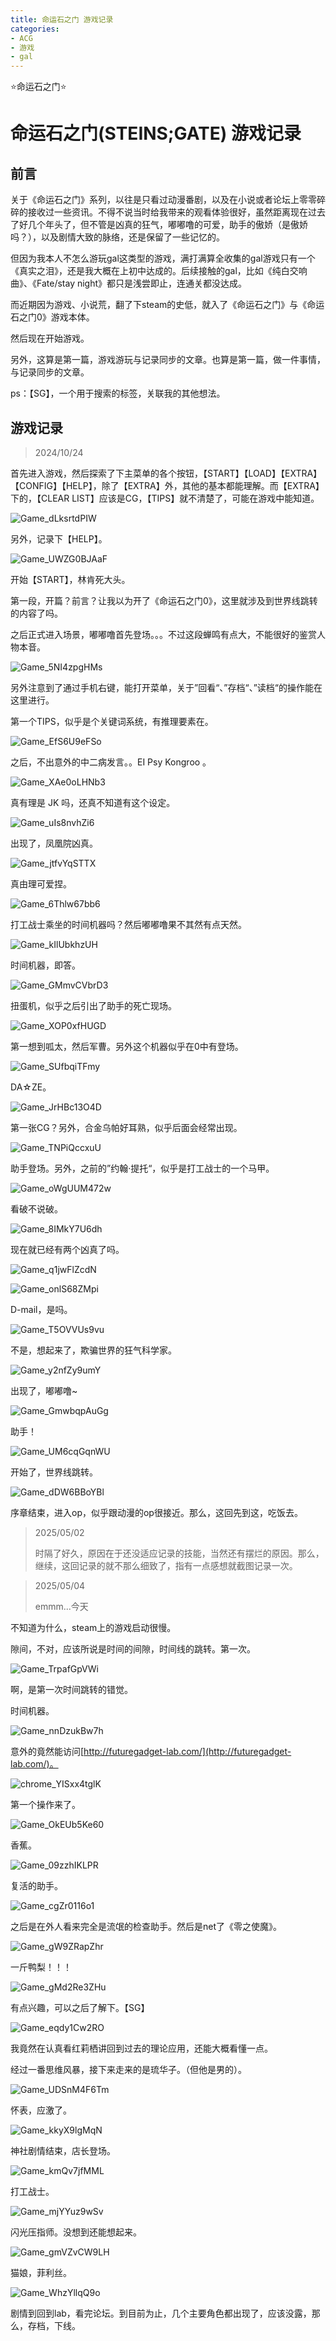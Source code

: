 ```yaml
---
title: 命运石之门 游戏记录
categories:
- ACG
- 游戏
- gal
---
```


⭐命运石之门⭐



# 命运石之门(STEINS;GATE) 游戏记录

## 前言

关于《命运石之门》系列，以往是只看过动漫番剧，以及在小说或者论坛上零零碎碎的接收过一些资讯。不得不说当时给我带来的观看体验很好，虽然距离现在过去了好几个年头了，但不管是凶真的狂气，嘟嘟噜的可爱，助手的傲娇（是傲娇吗？），以及剧情大致的脉络，还是保留了一些记忆的。

但因为我本人不怎么游玩gal这类型的游戏，满打满算全收集的gal游戏只有一个《真实之泪》，还是我大概在上初中达成的。后续接触的gal，比如《纯白交响曲》、《Fate/stay night》都只是浅尝即止，连通关都没达成。

而近期因为游戏、小说荒，翻了下steam的史低，就入了《命运石之门》与《命运石之门0》游戏本体。

然后现在开始游戏。

另外，这算是第一篇，游戏游玩与记录同步的文章。也算是第一篇，做一件事情，与记录同步的文章。

ps：【SG】，一个用于搜索的标签，关联我的其他想法。

## 游戏记录

> 2024/10/24

首先进入游戏，然后探索了下主菜单的各个按钮，【START】【LOAD】【EXTRA】【CONFIG】【HELP】，除了【EXTRA】外，其他的基本都能理解。而【EXTRA】下的，【CLEAR LIST】应该是CG，【TIPS】就不清楚了，可能在游戏中能知道。

![Game_dLksrtdPIW](https://byyw-oss1.oss-cn-hangzhou.aliyuncs.com/img/2024/10/24-91de64f33d5c0e3ea535489182d353a3-Game_dLksrtdPIW.webp)

另外，记录下【HELP】。

![Game_UWZG0BJAaF](https://byyw-oss1.oss-cn-hangzhou.aliyuncs.com/img/2024/10/24-38315df9f2a925e01759ee9819f248b8-Game_UWZG0BJAaF.webp)

开始【START】，林肯死大头。

第一段，开篇？前言？让我以为开了《命运石之门0》，这里就涉及到世界线跳转的内容了吗。

 之后正式进入场景，嘟嘟噜首先登场。。。不过这段蝉鸣有点大，不能很好的鉴赏人物本音。

![Game_5NI4zpgHMs](https://byyw-oss1.oss-cn-hangzhou.aliyuncs.com/img/2024/10/24-1241c6d622a4221f546a832ad7248385-Game_5NI4zpgHMs.webp)

另外注意到了通过手机右键，能打开菜单，关于”回看“、”存档“、”读档“的操作能在这里进行。

第一个TIPS，似乎是个关键词系统，有推理要素在。

![Game_EfS6U9eFSo](https://byyw-oss1.oss-cn-hangzhou.aliyuncs.com/img/2024/10/24-27d4633b3dac24444842d590a02f5c2f-Game_EfS6U9eFSo.webp)

之后，不出意外的中二病发言。。EI Psy Kongroo 。

![Game_XAe0oLHNb3](https://byyw-oss1.oss-cn-hangzhou.aliyuncs.com/img/2024/10/24-083665de2d274918849d967e4c988b7d-Game_XAe0oLHNb3.webp)

真有理是 JK 吗，还真不知道有这个设定。

![Game_uIs8nvhZi6](https://byyw-oss1.oss-cn-hangzhou.aliyuncs.com/img/2024/10/24-9cacb4e1315341231224e64a84435350-Game_uIs8nvhZi6.webp)

出现了，凤凰院凶真。

![Game_jtfvYqSTTX](https://byyw-oss1.oss-cn-hangzhou.aliyuncs.com/img/2024/10/24-3598e2f152a8afb8d0aedb62ad1ae957-Game_jtfvYqSTTX.webp)

真由理可爱捏。

![Game_6Thlw67bb6](https://byyw-oss1.oss-cn-hangzhou.aliyuncs.com/img/2024/10/24-e084c5613912e2a7c9fc0e7a13b9e7c7-Game_6Thlw67bb6.webp)

打工战士乘坐的时间机器吗？然后嘟嘟噜果不其然有点天然。

![Game_kIlUbkhzUH](https://byyw-oss1.oss-cn-hangzhou.aliyuncs.com/img/2024/10/24-4f8c9ba6cca05b9603282b9887c58b2e-Game_kIlUbkhzUH.webp)

时间机器，即答。

![Game_GMmvCVbrD3](https://byyw-oss1.oss-cn-hangzhou.aliyuncs.com/img/2024/10/24-597250585c1617e6df338de1545582af-Game_GMmvCVbrD3.webp)

扭蛋机，似乎之后引出了助手的死亡现场。

![Game_XOP0xfHUGD](https://byyw-oss1.oss-cn-hangzhou.aliyuncs.com/img/2024/10/24-da6a701965c0b38575fac6683a61122d-Game_XOP0xfHUGD.webp)

第一想到呱太，然后军曹。另外这个机器似乎在0中有登场。

![Game_SUfbqiTFmy](https://byyw-oss1.oss-cn-hangzhou.aliyuncs.com/img/2024/10/24-65c99f4399c36d703c29800cb8998abe-Game_SUfbqiTFmy.webp)

DA☆ZE。

![Game_JrHBc13O4D](https://byyw-oss1.oss-cn-hangzhou.aliyuncs.com/img/2024/10/24-f1a2ce6eb2555dbd609ff33785f3aa76-Game_JrHBc13O4D.webp)

第一张CG？另外，合金乌帕好耳熟，似乎后面会经常出现。

![Game_TNPiQccxuU](https://byyw-oss1.oss-cn-hangzhou.aliyuncs.com/img/2024/10/24-cc914da8d38a4ba971ac50ba616a863e-Game_TNPiQccxuU.webp)

助手登场。另外，之前的”约翰·提托“，似乎是打工战士的一个马甲。

![Game_oWgUUM472w](https://byyw-oss1.oss-cn-hangzhou.aliyuncs.com/img/2024/10/24-95905bb7c832e3253f1c9fa1e59b1e77-Game_oWgUUM472w.webp)

看破不说破。

![Game_8IMkY7U6dh](https://byyw-oss1.oss-cn-hangzhou.aliyuncs.com/img/2024/10/24-4342ee06544c4df9407f8e37475f1832-Game_8IMkY7U6dh.webp)

现在就已经有两个凶真了吗。

![Game_q1jwFlZcdN](https://byyw-oss1.oss-cn-hangzhou.aliyuncs.com/img/2024/10/24-b4c354824d0b104a4fd2ad8db57d0610-Game_q1jwFlZcdN.webp)

![Game_onlS68ZMpi](https://byyw-oss1.oss-cn-hangzhou.aliyuncs.com/img/2024/10/24-af34ff6fff867ee1fbac239e98db231d-Game_onlS68ZMpi.webp)

D-mail，是吗。

![Game_T5OVVUs9vu](https://byyw-oss1.oss-cn-hangzhou.aliyuncs.com/img/2024/10/24-b2f56e10ff2cebd05554af038a06f566-Game_T5OVVUs9vu.webp)

不是，想起来了，欺骗世界的狂气科学家。

![Game_y2nfZy9umY](https://byyw-oss1.oss-cn-hangzhou.aliyuncs.com/img/2024/10/24-be590c673dde2279139ce91e5ba97ef8-Game_y2nfZy9umY.webp)

出现了，嘟嘟噜~

![Game_GmwbqpAuGg](https://byyw-oss1.oss-cn-hangzhou.aliyuncs.com/img/2024/10/24-ecc9af566866f69d9b666aea71f6d25c-Game_GmwbqpAuGg.webp)

助手！

![Game_UM6cqGqnWU](https://byyw-oss1.oss-cn-hangzhou.aliyuncs.com/img/2024/10/24-1c18e1a8038fa922843f9cd11d2510bc-Game_UM6cqGqnWU.webp)

开始了，世界线跳转。

![Game_dDW6BBoYBl](https://byyw-oss1.oss-cn-hangzhou.aliyuncs.com/img/2024/10/24-2a96b281c580d67f912603a2ea74624c-Game_dDW6BBoYBl.webp)

序章结束，进入op，似乎跟动漫的op很接近。那么，这回先到这，吃饭去。

> 2025/05/02
>
> 时隔了好久，原因在于还没适应记录的技能，当然还有摆烂的原因。那么，继续，这回记录的就不那么细致了，指有一点感想就截图记录一次。

>2025/05/04
>
>emmm...今天

不知道为什么，steam上的游戏启动很慢。

隙间，不对，应该所说是时间的间隙，时间线的跳转。第一次。

![Game_TrpafGpVWi](https://byyw-oss1.oss-cn-hangzhou.aliyuncs.com/img/2025/05/04-309ed5d3e82a4f7a0066c88e320b08fc-Game_TrpafGpVWi.webp)

啊，是第一次时间跳转的错觉。

时间机器。

![Game_nnDzukBw7h](https://byyw-oss1.oss-cn-hangzhou.aliyuncs.com/img/2025/05/04-a9e8abf4b14e01b80b3ea5e760c05b67-Game_nnDzukBw7h.webp)

意外的竟然能访问[http://futuregadget-lab.com/](http://futuregadget-lab.com/)。

![chrome_YISxx4tglK](https://byyw-oss1.oss-cn-hangzhou.aliyuncs.com/img/2025/05/04-112efff7ab2cebaa756ba2dbb1281412-chrome_YISxx4tglK.webp)

第一个操作来了。

![Game_OkEUb5Ke60](https://byyw-oss1.oss-cn-hangzhou.aliyuncs.com/img/2025/05/04-b86212e64d26ddda7bcdcba4ec035c9d-Game_OkEUb5Ke60.webp)

香蕉。

![Game_09zzhIKLPR](https://byyw-oss1.oss-cn-hangzhou.aliyuncs.com/img/2025/05/04-f7ed4ab3679b3ebe9ec13b41879f28b1-Game_09zzhIKLPR.webp)

复活的助手。

![Game_cgZr0116o1](https://byyw-oss1.oss-cn-hangzhou.aliyuncs.com/img/2025/05/04-8d834de0ce397628d421b88f311184c3-Game_cgZr0116o1.webp)

之后是在外人看来完全是流氓的检查助手。然后是net了《零之使魔》。

![Game_gW9ZRapZhr](https://byyw-oss1.oss-cn-hangzhou.aliyuncs.com/img/2025/05/04-0471d15f7bef588725945b80e80c0c09-Game_gW9ZRapZhr.webp)

一斤鸭梨！！！

![Game_gMd2Re3ZHu](https://byyw-oss1.oss-cn-hangzhou.aliyuncs.com/img/2025/05/04-d29f7d0ff6554f574351136289db7585-Game_gMd2Re3ZHu.webp)

有点兴趣，可以之后了解下。【SG】

![Game_eqdy1Cw2RO](https://byyw-oss1.oss-cn-hangzhou.aliyuncs.com/img/2025/05/04-fa9d6e7bee3710d87244c91f09e8f76c-Game_eqdy1Cw2RO.webp)

我竟然在认真看红莉栖讲回到过去的理论应用，还能大概看懂一点。

经过一番思维风暴，接下来走来的是琉华子。（但他是男的）。

![Game_UDSnM4F6Tm](https://byyw-oss1.oss-cn-hangzhou.aliyuncs.com/img/2025/05/04-64413d8541258145beaf71cedc7f027f-Game_UDSnM4F6Tm.webp)

怀表，应激了。

![Game_kkyX9lgMqN](https://byyw-oss1.oss-cn-hangzhou.aliyuncs.com/img/2025/05/04-ba4265351be9215ec30ea61ee501685b-Game_kkyX9lgMqN.webp)

神社剧情结束，店长登场。

![Game_kmQv7jfMML](https://byyw-oss1.oss-cn-hangzhou.aliyuncs.com/img/2025/05/04-157fadab43b8a0b8b5899f8e53cc8126-Game_kmQv7jfMML.webp)

打工战士。

![Game_mjYYuz9wSv](https://byyw-oss1.oss-cn-hangzhou.aliyuncs.com/img/2025/05/04-2584cc545fd0a2bb2e1879c462b92579-Game_mjYYuz9wSv.webp)

闪光压指师。没想到还能想起来。

![Game_gmVZvCW9LH](https://byyw-oss1.oss-cn-hangzhou.aliyuncs.com/img/2025/05/04-b7bd1fef10035f1d7fdd4ab0d0668478-Game_gmVZvCW9LH.webp)

猫娘，菲利丝。

![Game_WhzYllqQ9o](https://byyw-oss1.oss-cn-hangzhou.aliyuncs.com/img/2025/05/04-69196dc4fe135f1ce8d77102da0a030a-Game_WhzYllqQ9o.webp)

剧情到回到lab，看完论坛。到目前为止，几个主要角色都出现了，应该没露，那么，存档，下线。



